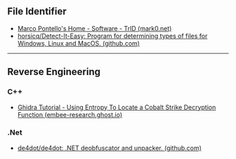 ## File Identifier
- [Marco Pontello's Home - Software - TrID (mark0.net)](https://mark0.net/soft-trid-e.html)
- [horsicq/Detect-It-Easy: Program for determining types of files for Windows, Linux and MacOS. (github.com)](https://github.com/horsicq/Detect-It-Easy)

***

## Reverse Engineering
### C++
- [Ghidra Tutorial - Using Entropy To Locate a Cobalt Strike Decryption Function (embee-research.ghost.io)](https://embee-research.ghost.io/ghidra-entropy-analysis-locating-decryption-functions/)
### .Net
- [de4dot/de4dot: .NET deobfuscator and unpacker. (github.com)](https://github.com/de4dot/de4dot)
